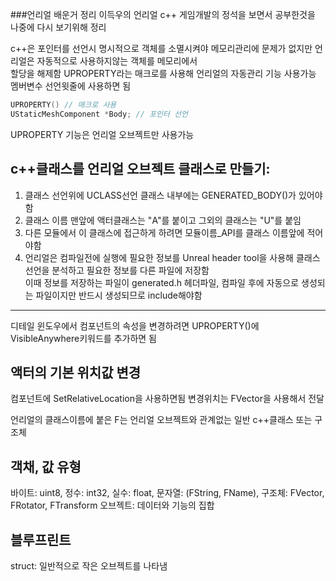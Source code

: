###언리얼 배운거 정리
이득우의 언리얼 c++ 게임개발의 정석을 보면서 공부한것을 나중에 다시 보기위해 정리

c++은 포인터를 선언시 명시적으로 객체를 소멸시켜야 메모리관리에 문제가 없지만 언리얼은 자동적으로 사용하지않는 객체를 메모리에서  
할당을 해제함 UPROPERTY라는 매크로를 사용해 언리얼의 자동관리 기능 사용가능 멤버변수 선언윗줄에 사용하면 됨

```c++
UPROPERTY() // 매크로 사용
UStaticMeshComponent *Body; // 포인터 선언
```

UPROPERTY 기능은 언리얼 오브젝트만 사용가능

## c++클래스를 언리얼 오브젝트 클래스로 만들기:

1. 클래스 선언위에 UCLASS선언 클래스 내부에는 GENERATED_BODY()가 있어야함
2. 클래스 이름 맨앞에 액터클래스는 "A"를 붙이고 그외의 클래스는 "U"를 붙임
3. 다른 모듈에서 이 클래스에 접근하게 하려면 모듈이름\_API를 클래스 이름앞에 적어야함
4. 언리얼은 컴파일전에 실행에 필요한 정보를 Unreal header tool을 사용해 클래스 선언을 분석하고 필요한 정보를 다른 파일에 저장함  
   이때 정보를 저장하는 파일이 generated.h 헤더파일, 컴파일 후에 자동으로 생성되는 파일이지만 반드시 생성되므로 include해야함

---

디테일 윈도우에서 컴포넌트의 속성을 변경하려면 UPROPERTY()에 VisibleAnywhere키워드를 추가하면 됨

## 액터의 기본 위치값 변경

컴포넌트에 SetRelativeLocation을 사용하면됨 변경위치는 FVector을 사용해서 전달

언리얼의 클래스이름에 붙은 F는 언리얼 오브젝트와 관계없는 일반 c++클래스 또는 구조체

## 객채, 값 유형

바이트: uint8, 정수: int32, 실수: float, 문자열: (FString, FName), 구조체: FVector, FRotator, FTransform
오브젝트: 데이터와 기능의 집합

## 블루프린트

struct: 일반적으로 작은 오브젝트를 나타냄
